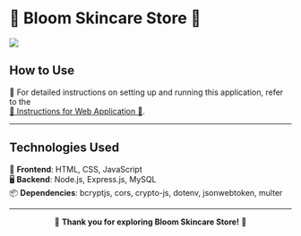 # 🌸 **Bloom Skincare Store** 🌸

</div>

<img src="https://github.com/thitiP11222/Project-Web-Phase2/blob/main/src/mockup-1.png">

## **How to Use**
🔗 For detailed instructions on setting up and running this application, refer to the <br> [🌸 Instructions for Web Application 🌸](https://github.com/thitiP11222/Project-Web-Phase2/blob/main/README.txt).

---

## **Technologies Used**
🎨 **Frontend**: HTML, CSS, JavaScript <br>
🖥️ **Backend**: Node.js, Express.js, MySQL  
📦 **Dependencies**: bcryptjs, cors, crypto-js, dotenv, jsonwebtoken, multer  

---

<div align="center">

🌸 **Thank you for exploring Bloom Skincare Store!** 🌸

</div>

